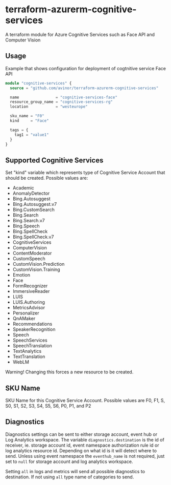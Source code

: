 # terraform-azurerm-cognitive-services

A terraform module for Azure Cognitive Services such as Face API and Computer Vision

## Usage

Example that shows configuration for deployment of cogtnitive service Face API 

```terraform
module "cognitive-services" {
  source = "github.com/avinor/terraform-azurerm-cognitive-services"

  name                = "cognitive-services-face"
  resource_group_name = "cognitive-services-rg"
  location            = "westeurope"

  sku_name = "F0"
  kind     = "Face"

  tags = {
    tag1 = "value1"
  }
}
```

## Supported Cognitive Services

Set "kind" variable which represents type of Cognitive Service Account that should be created. Possible values are:

* Academic
* AnomalyDetector
* Bing.Autosuggest
* Bing.Autosuggest.v7
* Bing.CustomSearch
* Bing.Search
* Bing.Search.v7
* Bing.Speech
* Bing.SpellCheck
* Bing.SpellCheck.v7
* CognitiveServices
* ComputerVision
* ContentModerator
* CustomSpeech
* CustomVision.Prediction
* CustomVision.Training
* Emotion
* Face
* FormRecognizer
* ImmersiveReader
* LUIS
* LUIS.Authoring
* MetricsAdvisor
* Personalizer
* QnAMaker
* Recommendations
* SpeakerRecognition
* Speech
* SpeechServices
* SpeechTranslation
* TextAnalytics
* TextTranslation
* WebLM

Warning! Changing this forces a new resource to be created.

## SKU Name

SKU Name for this Cognitive Service Account. Possible values are F0, F1, S, S0, S1, S2, S3, S4, S5, S6, P0, P1, and P2

## Diagnostics

Diagnostics settings can be sent to either storage account, event hub or Log Analytics workspace. The variable `diagnostics.destination` is the id of receiver, ie. storage account id, event namespace authorization rule id or log analytics resource id. Depending on what id is it will detect where to send. Unless using event namespace the `eventhub_name` is not required, just set to `null` for storage account and log analytics workspace.

Setting `all` in logs and metrics will send all possible diagnostics to destination. If not using `all` type name of categories to send.
